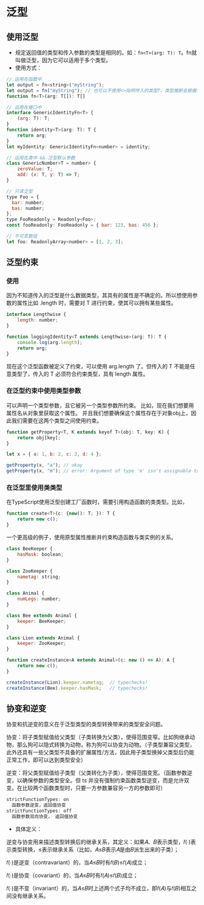 # 泛型

## 使用泛型

- 规定返回值的类型和传入参数的类型是相同的。如：`fn<T>(arg: T): T`。fn就叫做泛型，因为它可以适用于多个类型。
- 使用方式：

```js
// 运用在函数中
let output = fn<string>("myString");
let output = fn("myString"); // 也可以不使用<>指明传入的类型T，类型推断会根据参数推论出类型
function fn<T>(arg: T[]): T[] 

// 运用在接口中
interface GenericIdentityFn<T> {
    (arg: T): T;
}
function identity<T>(arg: T): T {
    return arg;
}
let myIdentity: GenericIdentityFn<number> = identity;

// 运用在类中 && 泛型默认参数
class GenericNumber<T = number> {
    zeroValue: T;
    add: (x: T, y: T) => T;
}

// 只读泛型
type Foo = {
  bar: number;
  bas: number;
};
type FooReadonly = Readonly<Foo>;
const fooReadonly: FooReadonly = { bar: 123, bas: 456 };

// 不可变数组
let foo: ReadonlyArray<number> = [1, 2, 3];
```

## 泛型约束

### 使用

因为不知道传入的泛型是什么数据类型，其具有的属性是不确定的。所以想使用参数的属性比如 .length 时，需要对 T 进行约束，使其可以拥有某些属性。

```js
interface Lengthwise {
    length: number;
}

function loggingIdentity<T extends Lengthwise>(arg: T): T {
    console.log(arg.length);  
    return arg;
}
```

现在这个泛型函数被定义了约束，可以使用 arg.length 了。但传入的 T 不能是任意类型了，传入的 T 必须符合约束类型，具有 length 属性。

### 在泛型约束中使用类型参数

可以声明一个类型参数，且它被另一个类型参数所约束。 比如，现在我们想要用属性名从对象里获取这个属性。 并且我们想要确保这个属性存在于对象obj上，因此我们需要在这两个类型之间使用约束。

```js
function getProperty<T, K extends keyof T>(obj: T, key: K) {
    return obj[key];
}

let x = { a: 1, b: 2, c: 3, d: 4 };

getProperty(x, "a"); // okay
getProperty(x, "m"); // error: Argument of type 'm' isn't assignable to 'a' | 'b' | 'c' | 'd'.
```

### 在泛型里使用类类型

在TypeScript使用泛型创建工厂函数时，需要引用构造函数的类类型。比如，

```js
function create<T>(c: {new(): T; }): T {
    return new c();
}
```

一个更高级的例子，使用原型属性推断并约束构造函数与类实例的关系。

```js
class BeeKeeper {
    hasMask: boolean;
}

class ZooKeeper {
    nametag: string;
}

class Animal {
    numLegs: number;
}

class Bee extends Animal {
    keeper: BeeKeeper;
}

class Lion extends Animal {
    keeper: ZooKeeper;
}

function createInstance<A extends Animal>(c: new () => A): A {
    return new c();
}

createInstance(Lion).keeper.nametag;  // typechecks!
createInstance(Bee).keeper.hasMask;   // typechecks!
```


## 协变和逆变

协变和抗逆变的意义在于泛型类型的类型转换带来的类型安全问题。

协变：将子类型赋值给父类型（子类转换为父类），使得范围变窄。比如狗继承动物，那么狗可以隐式转换为动物，称为狗可以协变为动物。（子类型兼容父类型，此外还具有一些父类型不具备的扩展属性/方法，因此用子类型换掉父类型后仍能正常工作，即可以达到类型安全）

逆变：将父类型赋值给子类型（父类转化为子类），使得范围变宽。（函数参数逆变，以确保参数的类型安全。但 ts 并没有强制约束函数类型逆变，而是允许双变。在比较两个函数类型时，只要一方参数兼容另一方的参数即可）

```js
strictFunctionTypes: on
  函数参数逆变，返回值协变
strictFunctionTypes: off
  函数参数双向协变， 返回值协变
```

- 具体定义：

逆变与协变用来描述类型转换后的继承关系，其定义：如果𝐴、𝐵表示类型，𝑓(⋅)表示类型转换，≤表示继承关系（比如，𝐴≤𝐵表示𝐴是由𝐵派生出来的子类）；

𝑓(⋅)是逆变（contravariant）的，当𝐴≤𝐵时有𝑓(𝐵)≤𝑓(𝐴)成立；

𝑓(⋅)是协变（covariant）的，当𝐴≤𝐵时有𝑓(𝐴)≤𝑓(𝐵)成立；

𝑓(⋅)是不变（invariant）的，当𝐴≤𝐵时上述两个式子均不成立，即𝑓(𝐴)与𝑓(𝐵)相互之间没有继承关系。